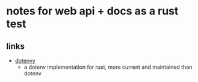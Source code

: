 # notes for web api + docs as a rust test

## links

- [dotenvy](https://crates.io/crates/dotenvy)
  - a dotenv implementation for rust, more current and maintained than dotenv
